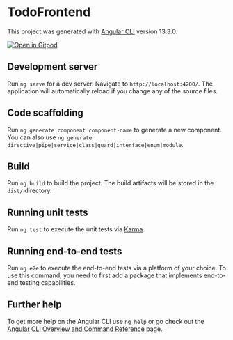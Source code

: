 # TodoFrontend

This project was generated with [Angular CLI](https://github.com/angular/angular-cli) version 13.3.0.


[![Open in Gitpod](https://gitpod.io/button/open-ingitpod.svg)](https://gitpod.io/#https://github.com/uebeleisfh/FHB-MCCE-2024-Todo-Frontend/tree/feature/gitpod-config)


## Development server

Run `ng serve` for a dev server. Navigate to `http://localhost:4200/`. The application will automatically reload if you change any of the source files.

## Code scaffolding

Run `ng generate component component-name` to generate a new component. You can also use `ng generate directive|pipe|service|class|guard|interface|enum|module`.

## Build

Run `ng build` to build the project. The build artifacts will be stored in the `dist/` directory.

## Running unit tests

Run `ng test` to execute the unit tests via [Karma](https://karma-runner.github.io).

## Running end-to-end tests

Run `ng e2e` to execute the end-to-end tests via a platform of your choice. To use this command, you need to first add a package that implements end-to-end testing capabilities.

## Further help

To get more help on the Angular CLI use `ng help` or go check out the [Angular CLI Overview and Command Reference](https://angular.io/cli) page.
